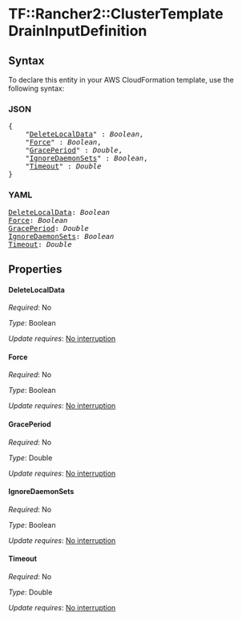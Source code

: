 # TF::Rancher2::ClusterTemplate DrainInputDefinition

## Syntax

To declare this entity in your AWS CloudFormation template, use the following syntax:

### JSON

<pre>
{
    "<a href="#deletelocaldata" title="DeleteLocalData">DeleteLocalData</a>" : <i>Boolean</i>,
    "<a href="#force" title="Force">Force</a>" : <i>Boolean</i>,
    "<a href="#graceperiod" title="GracePeriod">GracePeriod</a>" : <i>Double</i>,
    "<a href="#ignoredaemonsets" title="IgnoreDaemonSets">IgnoreDaemonSets</a>" : <i>Boolean</i>,
    "<a href="#timeout" title="Timeout">Timeout</a>" : <i>Double</i>
}
</pre>

### YAML

<pre>
<a href="#deletelocaldata" title="DeleteLocalData">DeleteLocalData</a>: <i>Boolean</i>
<a href="#force" title="Force">Force</a>: <i>Boolean</i>
<a href="#graceperiod" title="GracePeriod">GracePeriod</a>: <i>Double</i>
<a href="#ignoredaemonsets" title="IgnoreDaemonSets">IgnoreDaemonSets</a>: <i>Boolean</i>
<a href="#timeout" title="Timeout">Timeout</a>: <i>Double</i>
</pre>

## Properties

#### DeleteLocalData

_Required_: No

_Type_: Boolean

_Update requires_: [No interruption](https://docs.aws.amazon.com/AWSCloudFormation/latest/UserGuide/using-cfn-updating-stacks-update-behaviors.html#update-no-interrupt)

#### Force

_Required_: No

_Type_: Boolean

_Update requires_: [No interruption](https://docs.aws.amazon.com/AWSCloudFormation/latest/UserGuide/using-cfn-updating-stacks-update-behaviors.html#update-no-interrupt)

#### GracePeriod

_Required_: No

_Type_: Double

_Update requires_: [No interruption](https://docs.aws.amazon.com/AWSCloudFormation/latest/UserGuide/using-cfn-updating-stacks-update-behaviors.html#update-no-interrupt)

#### IgnoreDaemonSets

_Required_: No

_Type_: Boolean

_Update requires_: [No interruption](https://docs.aws.amazon.com/AWSCloudFormation/latest/UserGuide/using-cfn-updating-stacks-update-behaviors.html#update-no-interrupt)

#### Timeout

_Required_: No

_Type_: Double

_Update requires_: [No interruption](https://docs.aws.amazon.com/AWSCloudFormation/latest/UserGuide/using-cfn-updating-stacks-update-behaviors.html#update-no-interrupt)

